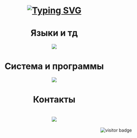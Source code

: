 
<h1 align="center">
<a href="https://git.io/typing-svg"><img src="https://readme-typing-svg.demolab.com?font=Nyasha+Sans&weight=600&size=38&duration=4000&pause=1000&color=5865F2&center=true&vCenter=true&random=false&width=600&height=100&lines=%D0%9F%D1%80%D0%B8%D0%B2%D0%B5%D1%82%2C+%D1%8F+maseckt!;Hi%2C+I'm+maseckt!" alt="Typing SVG" /></a>
</h1>

<h1 align="center">Языки и тд</h1>
<p align="center">
  <a href="https://skillicons.dev">
    <img src="https://skillicons.dev/icons?i=java,py,js,bots" />
  </a>
</p>

<h1 align="center">Система и программы</h1>
<p align="center">
  <a href="https://skillicons.dev">
    <img src="https://skillicons.dev/icons?i=windows,idea,vscode,obsidian,ps" />
  </a>
</p>

<h1 align="center">Контакты</h1>
<h1 align="center">
  <a href="https://discord.com/users/566218908936437770">
    <img src="https://skillicons.dev/icons?i=discord" />
  </a>
</h1>
<img align="right" src="https://visitor-badge.laobi.icu/badge?page_id=maseckt.maseckt&title=Visitors" alt="visitor badge"/>
